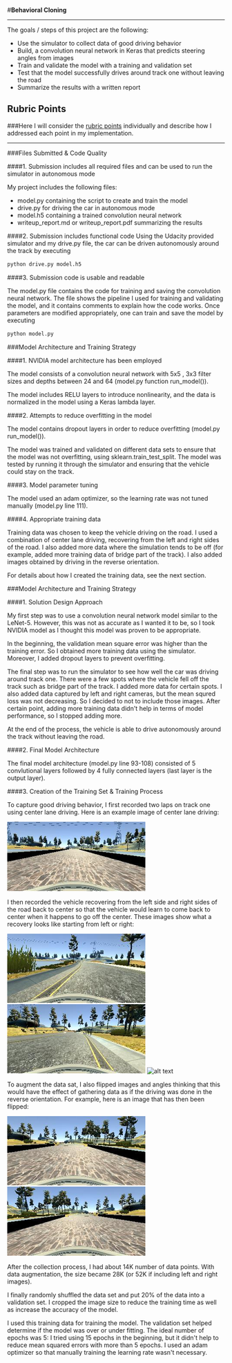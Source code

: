 #**Behavioral Cloning** 

---

The goals / steps of this project are the following:
* Use the simulator to collect data of good driving behavior
* Build, a convolution neural network in Keras that predicts steering angles from images
* Train and validate the model with a training and validation set
* Test that the model successfully drives around track one without leaving the road
* Summarize the results with a written report


[//]: # (Image References)

[image2]: ./examples/center_2017_08_18_00_34_03_908.jpg "Center Image"
[image3]: ./examples/center_2017_08_18_00_33_53_077.jpg "Recovery Image"
[image4]: ./examples/center_2017_08_18_00_49_44_377.jpg "Recovery Image"
[image5]: ./examples/placeholder_small.png "Recovery Image"
[image6]: ./examples/center_2017_08_18_00_34_08_343.jpg "Normal Image"
[image7]: ./examples/center_2017_08_18_00_34_08_343_flipped.jpg "Flipped Image"

## Rubric Points
###Here I will consider the [rubric points](https://review.udacity.com/#!/rubrics/432/view) individually and describe how I addressed each point in my implementation.  

---
###Files Submitted & Code Quality

####1. Submission includes all required files and can be used to run the simulator in autonomous mode

My project includes the following files:
* model.py containing the script to create and train the model
* drive.py for driving the car in autonomous mode
* model.h5 containing a trained convolution neural network 
* writeup_report.md or writeup_report.pdf summarizing the results

####2. Submission includes functional code
Using the Udacity provided simulator and my drive.py file, the car can be driven autonomously around the track by executing 
```sh
python drive.py model.h5
```

####3. Submission code is usable and readable

The model.py file contains the code for training and saving the convolution neural network. The file shows the pipeline I used for training and validating the model, and it contains comments to explain how the code works.
Once parameters are modified appropriately, one can train and save the model by executing
```sh
python model.py
```

###Model Architecture and Training Strategy

####1. NVIDIA model architecture has been employed 

The model consists of a convolution neural network with 5x5 , 3x3 filter sizes and depths between 24 and 64 (model.py function run_model()). 

The model includes RELU layers to introduce nonlinearity, and the data is normalized in the model using a Keras lambda layer.  

####2. Attempts to reduce overfitting in the model

The model contains dropout layers in order to reduce overfitting (model.py run_model()). 

The model was trained and validated on different data sets to ensure that the model was not overfitting, using sklearn.train_test_split. The model was tested by running it through the simulator and ensuring that the vehicle could stay on the track.

####3. Model parameter tuning

The model used an adam optimizer, so the learning rate was not tuned manually (model.py line 111).

####4. Appropriate training data

Training data was chosen to keep the vehicle driving on the road. I used a combination of center lane driving, recovering from the left and right sides of the road. I also added more data where the simulation tends to be off (for example, added more training data of bridge part of the track). I also added images obtained by driving in the reverse orientation.

For details about how I created the training data, see the next section. 

###Model Architecture and Training Strategy

####1. Solution Design Approach

My first step was to use a convolution neural network model similar to the LeNet-5. However, this was not as accurate as I wanted it to be, so I took NVIDIA model as I thought this model was proven to be appropriate.

In the beginning, the validation mean square error was higher than the training error. So I obtained more training data using the simulator. Moreover, I added dropout layers to prevent overfitting. 

The final step was to run the simulator to see how well the car was driving around track one. There were a few spots where the vehicle fell off the track such as bridge part of the track. I added more data for certain spots. I also added data captured by left and right cameras, but the mean squred loss was not decreasing. So I decided to not to include those images. After certain point, adding more training data didn't help in terms of model performance, so I stopped adding more.

At the end of the process, the vehicle is able to drive autonomously around the track without leaving the road.

####2. Final Model Architecture

The final model architecture (model.py line 93-108) consisted of 5 convlutional layers followed by 4 fully connected layers (last layer is the output layer). 


####3. Creation of the Training Set & Training Process

To capture good driving behavior, I first recorded two laps on track one using center lane driving. Here is an example image of center lane driving:

![center image on the bridge][image2]

I then recorded the vehicle recovering from the left side and right sides of the road back to center so that the vehicle would learn to come back to center when it happens to go off the center. These images show what a recovery looks like starting from left or right:

![recovery from left side of the lane][image3]
![recovery from right side of the lane][image4]
![alt text][image5]

To augment the data sat, I also flipped images and angles thinking that this would have the effect of gathering data as if the driving was done in the reverse orientation. For example, here is an image that has then been flipped:

![image][image6]
![flipped image][image7]


After the collection process, I had about 14K number of data points. With data augmentation, the size became 28K (or 52K if including left and right images).

I finally randomly shuffled the data set and put 20% of the data into a validation set. I cropped the image size to reduce the training time as well as increase the accuracy of the model.

I used this training data for training the model. The validation set helped determine if the model was over or under fitting. The ideal number of epochs was 5: I tried using 15 epochs in the beginning, but it didn't help to reduce mean squared errors with more than 5 epochs. I used an adam optimizer so that manually training the learning rate wasn't necessary.
